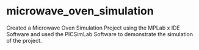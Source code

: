 # microwave_oven_simulation
Created a Microwave Oven Simulation Project using the MPLab x IDE Software and used the PICSimLab Software to demonstrate the simulation of the project.
